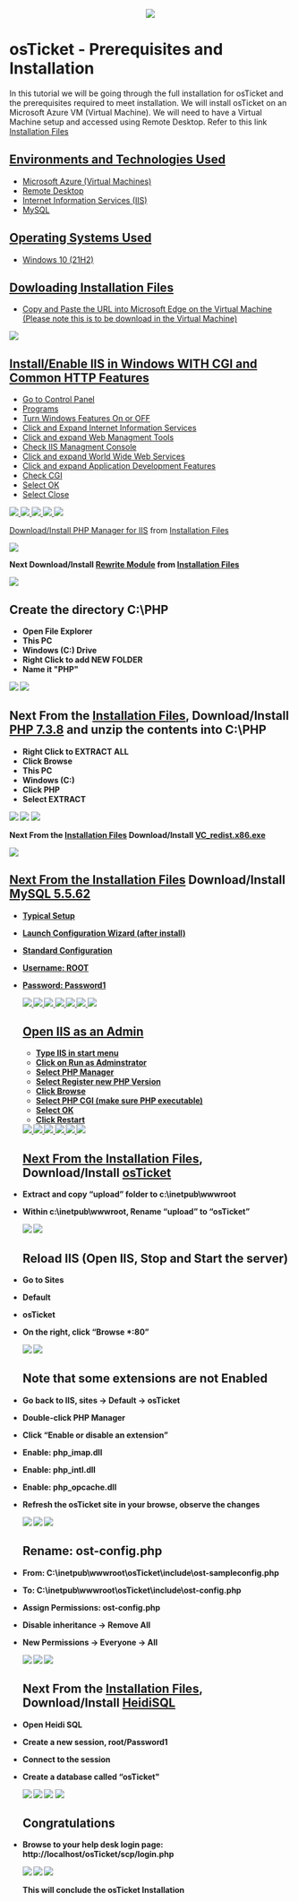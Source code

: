 <p align="center">
<img src="https://i.imgur.com/mL4d1tt.jpg"/>
</p>

<h1>osTicket - Prerequisites and Installation</h1>
In this tutorial we will be going through the full installation for osTicket and the prerequisites required to meet installation. We will install osTicket on an Microsoft Azure VM (Virtual Machine). We will need to have a Virtual Machine setup and accessed using Remote Desktop. Refer to this link <a href="https://drive.google.com/drive/u/2/folders/1APMfNyfNzcxZC6EzdaNfdZsUwxWYChf6"</a>Installation Files

<h2>Environments and Technologies Used</h2>

- Microsoft Azure (Virtual Machines)
- Remote Desktop
- Internet Information Services (IIS)
- MySQL

<h2>Operating Systems Used </h2>

- Windows 10</b> (21H2)

<h2>Dowloading Installation Files </h2>

- Copy and Paste the URL into Microsoft Edge on the Virtual Machine (Please note this is to be download in the Virtual Machine)

<img src="https://i.imgur.com/GrH9Yg5.png"/>

<h2>Install/Enable IIS in Windows WITH CGI and Common HTTP Features</h2>

- Go to Control Panel
- Programs 
- Turn Windows Features On or OFF
- Click and Expand Internet Information Services
- Click and expand Web Managment Tools
- Check IIS Managment Console
- Click and expand World Wide Web Services
- Click and expand Application Development Features
- Check CGI
- Select OK
- Select Close

<img src="https://i.imgur.com/M4F1qyF.png"/>
<img src="https://i.imgur.com/D0DWhVX.png"/>
<img src="https://i.imgur.com/GoKJ7va.png"/>
<img src="https://i.imgur.com/s736uW3.png"/>
<img src="https://i.imgur.com/IbsqWbu.png"/>


Download/Install <a href="https://drive.google.com/file/d/1RHsNd4eWIOwaNpj3JW4vzzmzNUH86wY_/view?usp=share_link">PHP Manager for IIS</a>
from <a href="https://drive.google.com/drive/u/2/folders/1APMfNyfNzcxZC6EzdaNfdZsUwxWYChf6">Installation Files</a>

 <img src="https://i.imgur.com/i2O5lya.png"/>
  
  <b> Next Download/Install <a href="https://drive.google.com/file/d/1tIK9GZBKj1JyUP87eewxgdNqn9pZmVmY/view?usp=share_link"> Rewrite Module</a> from <a href="https://drive.google.com/drive/u/2/folders/1APMfNyfNzcxZC6EzdaNfdZsUwxWYChf6">Installation Files</a>
  
  <img src="https://i.imgur.com/tQw3mny.png"/>
 
 <h2>Create the directory C:\PHP</h2>
 
 - Open File Explorer
 - This PC
 - Windows (C:) Drive
 - Right Click to add NEW FOLDER
 - Name it "PHP"
  
 <img src="https://i.imgur.com/tV5tJIa.png"/>
 <img src="https://i.imgur.com/kwU3xAt.png"/>
 
 <h2>Next From the <a href="https://drive.google.com/drive/u/2/folders/1APMfNyfNzcxZC6EzdaNfdZsUwxWYChf6">Installation Files</a>, Download/Install <a href="https://drive.google.com/file/d/1snNMtLdCOpMtkCyD4mvl9yOOmvVIp9fP/view?usp=share_link"> PHP 7.3.8</a> and unzip the contents into C:\PHP </h2>
 
 - Right Click to EXTRACT ALL
 - Click Browse
 - This PC
 - Windows (C:)
 - Click PHP
 - Select EXTRACT
 
 <img src="https://i.imgur.com/HIH8uce.png"/>
 <img src="https://i.imgur.com/M2f9mZa.png"/>
 <img src="https://i.imgur.com/Mq8nOkb.png"/>
 
 Next From the <a href="https://drive.google.com/drive/u/2/folders/1APMfNyfNzcxZC6EzdaNfdZsUwxWYChf6">Installation Files</a> Download/Install <a href="https://drive.google.com/file/d/1s1OsGF3-ioO0_9LYizPRiVuIkb3lFJgH/view?usp=share_link"> VC_redist.x86.exe
 
 <img src="https://i.imgur.com/uS4vYKn.png"/>
 
   <h2>Next From the <a href="https://drive.google.com/drive/u/2/folders/1APMfNyfNzcxZC6EzdaNfdZsUwxWYChf6">Installation Files</a> Download/Install <a href="https://drive.google.com/file/d/1_OWh9p7VQLcrB0q_V7qT8yHl0xo5gv7z/view?usp=share_link"> MySQL 5.5.62 </h2>
    
- Typical Setup
- Launch Configuration Wizard (after install)
- Standard Configuration
- Username: ROOT
- Password: Password1
    
    <img src="https://i.imgur.com/bXAKRqe.png"/>
    <img src="https://i.imgur.com/01bmt4W.png"/>
    <img src="https://i.imgur.com/FCA7a8q.png"/>
    <img src="https://i.imgur.com/qOtqyCW.png"/>
    <img src="https://i.imgur.com/pUul3IO.png"/>
    <img src="https://i.imgur.com/rvVZ5aU.png"/>
    <img src="https://i.imgur.com/Ut3NkFE.png"/>
    
    <h2>Open IIS as an Admin</h2>
    
    - Type IIS in start menu
    - Click on Run as Adminstrator
    - Select PHP Manager
    - Select Register new PHP Version
    - Click Browse
    - Select PHP CGI (make sure PHP executable)
    - Select OK
    - Click Restart 
    
    <img src="https://i.imgur.com/Zg3cfkQ.png"/>
    <img src="https://i.imgur.com/q7mADKh.png"/>
    <img src="https://i.imgur.com/DJu6bOZ.png"/>
    <img src="https://i.imgur.com/2oY1hkZ.png"/>
    <img src="https://i.imgur.com/jh1lkQi.png"/>
    <img src="https://i.imgur.com/9PFiixZ.png"/>
    
    <h2>Next From the <a href="https://drive.google.com/drive/u/2/folders/1APMfNyfNzcxZC6EzdaNfdZsUwxWYChf6">Installation Files</a>, Download/Install <a href="https://drive.google.com/file/d/1VeVXKlzHDRjeaVUL99ptq7qYbrbXdFxJ/view?usp=drive_link">osTicket</a>

- Extract and copy “upload” folder to c:\inetpub\wwwroot
- Within c:\inetpub\wwwroot, Rename “upload” to “osTicket”
     
     <img src="https://i.imgur.com/R1ey3p7.png"/>
     <img src="https://i.imgur.com/4zednt0.png"/>
     
     <h2>Reload IIS (Open IIS, Stop and Start the server)</h2>
     
- Go to Sites
- Default
- osTicket
- On the right, click “Browse *:80”

     
     <img src="https://i.imgur.com/M8tRnEI.png"/>
     <img src="https://i.imgur.com/CNiCtVy.png"/>
     
     <h2> Note that some extensions are not Enabled </h2>
     
- Go back to IIS, sites -> Default -> osTicket
- Double-click PHP Manager
- Click “Enable or disable an extension”
- Enable: php_imap.dll
- Enable: php_intl.dll
- Enable: php_opcache.dll
- Refresh the osTicket site in your browse, observe the changes
     
     <img src="https://i.imgur.com/pZYn03d.png"/>
     <img src="https://i.imgur.com/41fEdOQ.png"/>
     <img src="https://i.imgur.com/vRKpqtT.png"/>
 
     <h2>Rename: ost-config.php</h2>

- From: C:\inetpub\wwwroot\osTicket\include\ost-sampleconfig.php
- To: C:\inetpub\wwwroot\osTicket\include\ost-config.php
- Assign Permissions: ost-config.php
- Disable inheritance -> Remove All
- New Permissions -> Everyone -> All

     
     <img src="https://i.imgur.com/vEuPwb5.png"/>
     <img src="https://i.imgur.com/CbEqO81.png"/>
     <img src="https://i.imgur.com/yjbrRwx.png"/>
     
     <h2>Next From the <a href="https://drive.google.com/drive/u/2/folders/1APMfNyfNzcxZC6EzdaNfdZsUwxWYChf6">Installation Files</a>, Download/Install <a href="https://docs.google.com/document/d/1WovrX2DaS9xkfaSr4LXyB4YnnWpXIgPCMMbbfgHmGVw/edit">HeidiSQL</a></h2>
      
- Open Heidi SQL
- Create a new session, root/Password1
- Connect to the session
- Create a database called “osTicket"
      
     <img src="https://i.imgur.com/TN9TZhg.png"/>
     <img src="https://i.imgur.com/t7bXpE4.png"/>
     <img src="https://i.imgur.com/OWJUPae.png"/>
     <img src="https://i.imgur.com/uciCM60.png"/>
      
     
     <h2>Congratulations</h2>

 - Browse to your help desk login page: http://localhost/osTicket/scp/login.php
      
      
     <img src="https://i.imgur.com/YC7s3aC.png"/>
     <img src="https://i.imgur.com/OpRTL5k.png"/>
     <img src="https://i.imgur.com/J2H2V5Q.png"/>
     
     This will conclude the osTicket Installation
      

      
      
    

      
    
    


 
 
 
 
 

  
